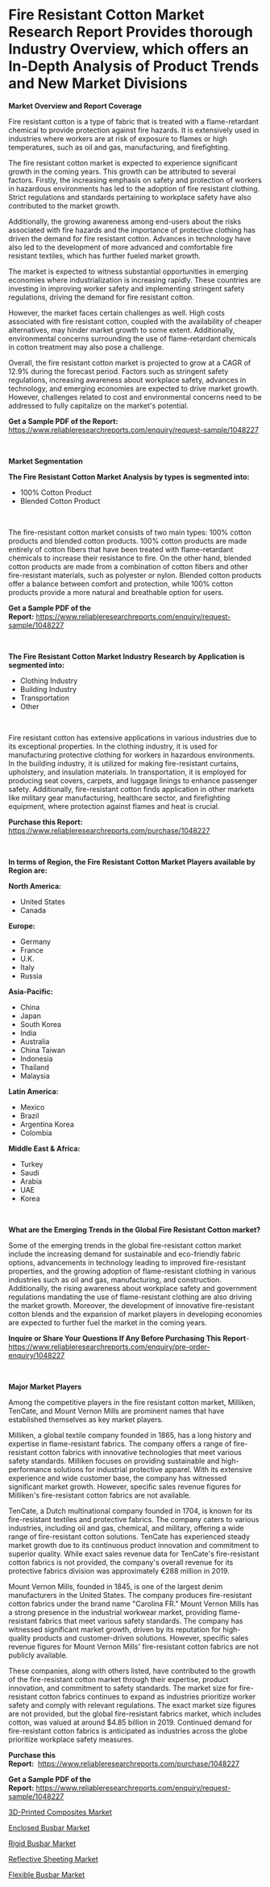<p><h1>Fire Resistant Cotton Market Research Report Provides thorough Industry Overview, which offers an In-Depth Analysis of Product Trends and New Market Divisions</h1></p><p><strong>Market Overview and Report Coverage</strong></p>
<p><p>Fire resistant cotton is a type of fabric that is treated with a flame-retardant chemical to provide protection against fire hazards. It is extensively used in industries where workers are at risk of exposure to flames or high temperatures, such as oil and gas, manufacturing, and firefighting.</p><p>The fire resistant cotton market is expected to experience significant growth in the coming years. This growth can be attributed to several factors. Firstly, the increasing emphasis on safety and protection of workers in hazardous environments has led to the adoption of fire resistant clothing. Strict regulations and standards pertaining to workplace safety have also contributed to the market growth.</p><p>Additionally, the growing awareness among end-users about the risks associated with fire hazards and the importance of protective clothing has driven the demand for fire resistant cotton. Advances in technology have also led to the development of more advanced and comfortable fire resistant textiles, which has further fueled market growth.</p><p>The market is expected to witness substantial opportunities in emerging economies where industrialization is increasing rapidly. These countries are investing in improving worker safety and implementing stringent safety regulations, driving the demand for fire resistant cotton.</p><p>However, the market faces certain challenges as well. High costs associated with fire resistant cotton, coupled with the availability of cheaper alternatives, may hinder market growth to some extent. Additionally, environmental concerns surrounding the use of flame-retardant chemicals in cotton treatment may also pose a challenge.</p><p>Overall, the fire resistant cotton market is projected to grow at a CAGR of 12.9% during the forecast period. Factors such as stringent safety regulations, increasing awareness about workplace safety, advances in technology, and emerging economies are expected to drive market growth. However, challenges related to cost and environmental concerns need to be addressed to fully capitalize on the market's potential.</p></p>
<p><strong>Get a Sample PDF of the Report:</strong> <a href="https://www.reliableresearchreports.com/enquiry/request-sample/1048227">https://www.reliableresearchreports.com/enquiry/request-sample/1048227</a></p>
<p>&nbsp;</p>
<p><strong>Market Segmentation</strong></p>
<p><strong>The Fire Resistant Cotton Market Analysis by types is segmented into:</strong></p>
<p><ul><li>100% Cotton Product</li><li>Blended Cotton Product</li></ul></p>
<p>&nbsp;</p>
<p><p>The fire-resistant cotton market consists of two main types: 100% cotton products and blended cotton products. 100% cotton products are made entirely of cotton fibers that have been treated with flame-retardant chemicals to increase their resistance to fire. On the other hand, blended cotton products are made from a combination of cotton fibers and other fire-resistant materials, such as polyester or nylon. Blended cotton products offer a balance between comfort and protection, while 100% cotton products provide a more natural and breathable option for users.</p></p>
<p><strong>Get a Sample PDF of the Report:</strong>&nbsp;<a href="https://www.reliableresearchreports.com/enquiry/request-sample/1048227">https://www.reliableresearchreports.com/enquiry/request-sample/1048227</a></p>
<p>&nbsp;</p>
<p><strong>The Fire Resistant Cotton Market Industry Research by Application is segmented into:</strong></p>
<p><ul><li>Clothing Industry</li><li>Building Industry</li><li>Transportation</li><li>Other</li></ul></p>
<p>&nbsp;</p>
<p><p>Fire resistant cotton has extensive applications in various industries due to its exceptional properties. In the clothing industry, it is used for manufacturing protective clothing for workers in hazardous environments. In the building industry, it is utilized for making fire-resistant curtains, upholstery, and insulation materials. In transportation, it is employed for producing seat covers, carpets, and luggage linings to enhance passenger safety. Additionally, fire-resistant cotton finds application in other markets like military gear manufacturing, healthcare sector, and firefighting equipment, where protection against flames and heat is crucial.</p></p>
<p><strong>Purchase this Report:</strong>&nbsp; <a href="https://www.reliableresearchreports.com/purchase/1048227">https://www.reliableresearchreports.com/purchase/1048227</a></p>
<p>&nbsp;</p>
<p><strong>In terms of Region, the Fire Resistant Cotton Market Players available by Region are:</strong></p>
<p>
    <p> <strong> North America: </strong>
        <ul>
            <li>United States</li>
            <li>Canada</li>
        </ul>
        </p> 
    <p> <strong> Europe: </strong>
        <ul>
            <li>Germany</li>
            <li>France</li>
            <li>U.K.</li>
            <li>Italy</li>
            <li>Russia</li>
        </ul>
        </p> 
    <p> <strong> Asia-Pacific: </strong>
        <ul>
            <li>China</li>
            <li>Japan</li>
            <li>South Korea</li>
            <li>India</li>
            <li>Australia</li>
            <li>China Taiwan</li>
            <li>Indonesia</li>
            <li>Thailand</li>
            <li>Malaysia</li>
        </ul>
        </p> 
    <p> <strong> Latin America: </strong>
        <ul>
            <li>Mexico</li>
            <li>Brazil</li>
            <li>Argentina Korea</li>
            <li>Colombia</li>
        </ul>
        </p> 
    <p> <strong> Middle East & Africa: </strong>
        <ul>
            <li>Turkey</li>
            <li>Saudi</li>
            <li>Arabia</li>
            <li>UAE</li>
            <li>Korea</li>
        </ul>
    </p>
    </p>
<p>&nbsp;</p>
<p><strong>What are the Emerging Trends in the Global Fire Resistant Cotton market?</strong></p>
<p><p>Some of the emerging trends in the global fire-resistant cotton market include the increasing demand for sustainable and eco-friendly fabric options, advancements in technology leading to improved fire-resistant properties, and the growing adoption of flame-resistant clothing in various industries such as oil and gas, manufacturing, and construction. Additionally, the rising awareness about workplace safety and government regulations mandating the use of flame-resistant clothing are also driving the market growth. Moreover, the development of innovative fire-resistant cotton blends and the expansion of market players in developing economies are expected to further fuel the market in the coming years.</p></p>
<p><strong>Inquire or Share Your Questions If Any Before Purchasing This Report</strong>- <a href="https://www.reliableresearchreports.com/enquiry/pre-order-enquiry/1048227">https://www.reliableresearchreports.com/enquiry/pre-order-enquiry/1048227</a></p>
<p>&nbsp;</p>
<p><strong>Major Market Players</strong></p>
<p><p>Among the competitive players in the fire resistant cotton market, Milliken, TenCate, and Mount Vernon Mills are prominent names that have established themselves as key market players.</p><p>Milliken, a global textile company founded in 1865, has a long history and expertise in flame-resistant fabrics. The company offers a range of fire-resistant cotton fabrics with innovative technologies that meet various safety standards. Milliken focuses on providing sustainable and high-performance solutions for industrial protective apparel. With its extensive experience and wide customer base, the company has witnessed significant market growth. However, specific sales revenue figures for Milliken's fire-resistant cotton fabrics are not available.</p><p>TenCate, a Dutch multinational company founded in 1704, is known for its fire-resistant textiles and protective fabrics. The company caters to various industries, including oil and gas, chemical, and military, offering a wide range of fire-resistant cotton solutions. TenCate has experienced steady market growth due to its continuous product innovation and commitment to superior quality. While exact sales revenue data for TenCate's fire-resistant cotton fabrics is not provided, the company's overall revenue for its protective fabrics division was approximately €288 million in 2019.</p><p>Mount Vernon Mills, founded in 1845, is one of the largest denim manufacturers in the United States. The company produces fire-resistant cotton fabrics under the brand name "Carolina FR." Mount Vernon Mills has a strong presence in the industrial workwear market, providing flame-resistant fabrics that meet various safety standards. The company has witnessed significant market growth, driven by its reputation for high-quality products and customer-driven solutions. However, specific sales revenue figures for Mount Vernon Mills' fire-resistant cotton fabrics are not publicly available.</p><p>These companies, along with others listed, have contributed to the growth of the fire-resistant cotton market through their expertise, product innovation, and commitment to safety standards. The market size for fire-resistant cotton fabrics continues to expand as industries prioritize worker safety and comply with relevant regulations. The exact market size figures are not provided, but the global fire-resistant fabrics market, which includes cotton, was valued at around $4.85 billion in 2019. Continued demand for fire-resistant cotton fabrics is anticipated as industries across the globe prioritize workplace safety measures.</p></p>
<p><strong>Purchase this Report:</strong>&nbsp;&nbsp;<a href="https://www.reliableresearchreports.com/purchase/1048227">https://www.reliableresearchreports.com/purchase/1048227</a></p>
<p></p>
<p><strong>Get a Sample PDF of the Report:</strong>&nbsp;<a href="https://www.reliableresearchreports.com/enquiry/request-sample/1048227">https://www.reliableresearchreports.com/enquiry/request-sample/1048227</a></p>
<p><p><a href="https://github.com/RickHolmes3/Market-Research-Report-List-2/blob/main/3d-printed-composites-market.md">3D-Printed Composites Market</a></p><p><a href="https://medium.com/@zitakuvalis/enclosed-busbar-market-report-reveals-the-latest-trends-and-growth-opportunities-of-this-market-9d31a6ad992d">Enclosed Busbar Market</a></p><p><a href="https://medium.com/@serenaframi/rigid-busbar-market-research-report-its-history-and-forecast-2023-to-2030-064f994fd1eb">Rigid Busbar Market</a></p><p><a href="https://github.com/CliffMedina6/Market-Research-Report-List-2/blob/main/reflective-sheeting-market.md">Reflective Sheeting Market</a></p><p><a href="https://medium.com/@ashleyhills1920/flexible-busbar-nbsp-market-focuses-on-market-share-size-and-projected-forecast-till-2030-090ef303a3af">Flexible Busbar Market</a></p></p>